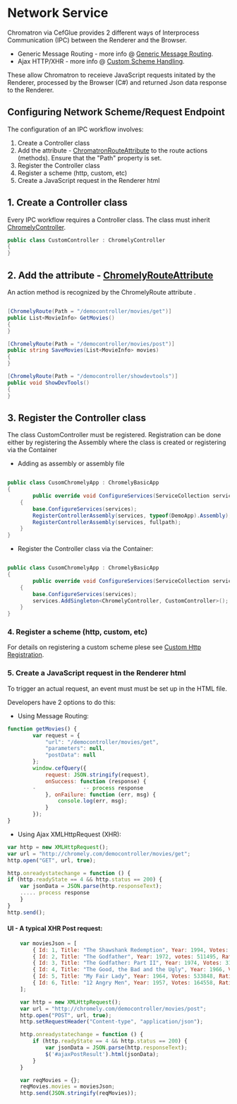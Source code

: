 
# Network Service

Chromatron via CefGlue provides 2 different ways of Interprocess Communication (IPC) between the Renderer and the Browser.

- Generic Message Routing - more info @ [Generic Message Routing](https://github.com/xplicit/Chromatron/blob/master/Documents/generic_message_routing.md).
- Ajax HTTP/XHR  -  more info @ [Custom Scheme Handling](https://github.com/xplicit/Chromatron/blob/master/Documents/ajax_xhr_request_handling.md).


These allow Chromatron to receieve JavaScript requests initated by the Renderer, processed by the Browser (C#) and returned Json data response to the Renderer. 

## Configuring Network Scheme/Request Endpoint

The configuration of an IPC workflow involves:

1. Create a Controller class
2. Add the attribute - [ChromatronRouteAttribute](https://github.com/xplicit/Chromatron/blob/master/src/Chromely.Core/Network/ControllerAttributes.cs) to the route actions (methods). Ensure that the "Path" property is set.
3. Register the Controller class
4. Register a scheme (http, custom, etc)
5. Create a JavaScript request in the Renderer html

##  1.  Create a Controller class

Every IPC workflow requires a Controller class. The class must inherit [ChromelyController](https://github.com/chromelyapps/Chromely/blob/master/src/Chromely.Core/Network/ChromelyController.cs).


````csharp
public class CustomController : ChromelyController
{
}
````

##  2.  Add the attribute - [ChromelyRouteAttribute](https://github.com/chromelyapps/Chromely/blob/master/src/Chromely.Core/Network/ControllerAttributes.cs)

An action method is recognized by the ChromelyRoute attribute .

````csharp

[ChromelyRoute(Path = "/democontroller/movies/get")]
public List<MovieInfo> GetMovies()
{
}

[ChromelyRoute(Path = "/democontroller/movies/post")]
public string SaveMovies(List<MovieInfo> movies)
{
}

[ChromelyRoute(Path = "/democontroller/showdevtools")]
public void ShowDevTools()
{
}

````

##  3.  Register the Controller class

The class CustomController must be registered. Registration can be done either by registering the Assembly where the class is created or registering via the Container

- Adding as assembly or assembly file

````csharp

public class CusomChromelyApp : ChromelyBasicApp
{
        public override void ConfigureServices(ServiceCollection services)
    {
        base.ConfigureServices(services);
        RegisterControllerAssembly(services, typeof(DemoApp).Assembly);
        RegisterControllerAssembly(services, fullpath);
    }
}

````

- Register the Controller class via the Container:

````csharp

public class CusomChromelyApp : ChromelyBasicApp
{
        public override void ConfigureServices(ServiceCollection services)
    {
        base.ConfigureServices(services);
        services.AddSingleton<ChromelyController, CustomController>();
    }
}

````
### 4. Register a scheme (http, custom, etc)

For details on registering a custom scheme plese see [Custom Http Registration](https://github.com/chromelyapps/Chromely/blob/master/Documents/registering_scheme_handlers.md). 

### 5. Create a JavaScript request in the Renderer html

To trigger an actual request, an event must must be set up in the HTML file. 

Developers have 2 options to do this:
- Using Message Routing:

````javascript
function getMovies() {
        var request = {
            "url": "/democontroller/movies/get",
            "parameters": null,
            "postData": null
        };
        window.cefQuery({
            request: JSON.stringify(request),
            onSuccess: function (response) {
        -               -- process response
            }, onFailure: function (err, msg) {
                console.log(err, msg);
            }
        });
}
````

- Using Ajax XMLHttpRequest (XHR):

````javascript
var http = new XMLHttpRequest();
var url = "http://chromely.com/democontroller/movies/get";
http.open("GET", url, true);

http.onreadystatechange = function () {
if (http.readyState == 4 && http.status == 200) {
    var jsonData = JSON.parse(http.responseText);
    ..... process response
    }
}
http.send();
````

#### UI - A typical XHR Post request:
````javascript
    var moviesJson = [
        { Id: 1, Title: "The Shawshank Redemption", Year: 1994, Votes: 678790, Rating: 9.2 },
        { Id: 2, Title: "The Godfather", Year: 1972, votes: 511495, Rating: 9.2 },
        { Id: 3, Title: "The Godfather: Part II", Year: 1974, Votes: 319352, Rating: 9.0 },
        { Id: 4, Title: "The Good, the Bad and the Ugly", Year: 1966, Votes: 213030, Rating: 8.9 },
        { Id: 5, Title: "My Fair Lady", Year: 1964, Votes: 533848, Rating: 8.9 },
        { Id: 6, Title: "12 Angry Men", Year: 1957, Votes: 164558, Rating: 8.9 }
    ];

    var http = new XMLHttpRequest();
    var url = "http://chromely.com/democontroller/movies/post";
    http.open("POST", url, true);
    http.setRequestHeader("Content-type", "application/json");

    http.onreadystatechange = function () {
        if (http.readyState == 4 && http.status == 200) {
            var jsonData = JSON.parse(http.responseText);
            $('#ajaxPostResult').html(jsonData);
        }
    }

    var reqMovies = {};
    reqMovies.movies = moviesJson;
    http.send(JSON.stringify(reqMovies));
````